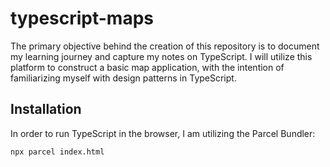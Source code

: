 # typescript-maps

The primary objective behind the creation of this repository is to document my learning journey and capture my notes on TypeScript. I will utilize this platform to construct a basic map application, with the intention of familiarizing myself with design patterns in TypeScript.


## Installation

In order to run TypeScript in the browser, I am utilizing the Parcel Bundler:
```
npx parcel index.html
```